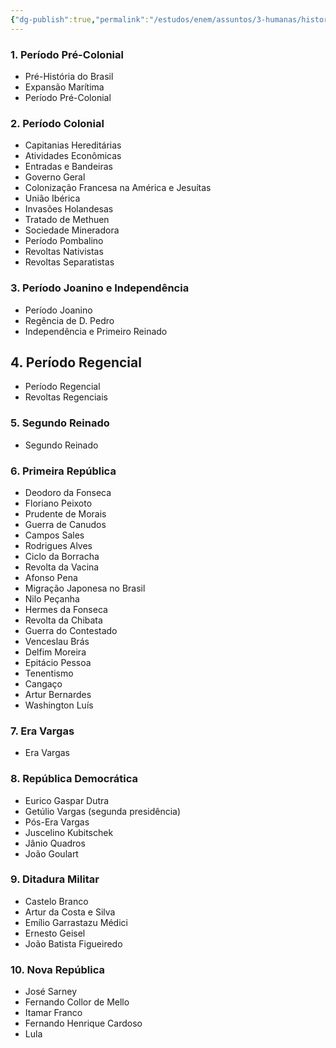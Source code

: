 ```yaml
---
{"dg-publish":true,"permalink":"/estudos/enem/assuntos/3-humanas/historia/2-historia-do-brasil/","updated":"2025-03-08T18:09:44.620-03:00"}
---
```


### 1. Período Pré-Colonial

- Pré-História do Brasil
- Expansão Marítima
- Período Pré-Colonial

### 2. Período Colonial

- Capitanias Hereditárias
- Atividades Econômicas
- Entradas e Bandeiras
- Governo Geral
- Colonização Francesa na América e Jesuítas
- União Ibérica
- Invasões Holandesas
- Tratado de Methuen
- Sociedade Mineradora
- Período Pombalino
- Revoltas Nativistas
- Revoltas Separatistas

### 3. Período Joanino e Independência

- Período Joanino
- Regência de D. Pedro
- Independência e Primeiro Reinado

## 4. Período Regencial

- Período Regencial
- Revoltas Regenciais

### 5. Segundo Reinado

- Segundo Reinado

### 6. Primeira República

- Deodoro da Fonseca
- Floriano Peixoto
- Prudente de Morais
- Guerra de Canudos
- Campos Sales
- Rodrigues Alves
- Ciclo da Borracha
- Revolta da Vacina
- Afonso Pena
- Migração Japonesa no Brasil
- Nilo Peçanha
- Hermes da Fonseca
- Revolta da Chibata
- Guerra do Contestado
- Venceslau Brás
- Delfim Moreira
- Epitácio Pessoa
- Tenentismo
- Cangaço
- Artur Bernardes
- Washington Luís

### 7. Era Vargas

- Era Vargas

### 8. República Democrática

- Eurico Gaspar Dutra
- Getúlio Vargas (segunda presidência)
- Pós-Era Vargas
- Juscelino Kubitschek
- Jânio Quadros
- João Goulart

### 9. Ditadura Militar

- Castelo Branco
- Artur da Costa e Silva
- Emílio Garrastazu Médici
- Ernesto Geisel
- João Batista Figueiredo

### 10. Nova República

- José Sarney
- Fernando Collor de Mello
- Itamar Franco
- Fernando Henrique Cardoso
- Lula
